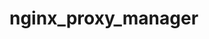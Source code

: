 <!-- generated by markdown-notes-tree -->

# nginx_proxy_manager

<!-- optional markdown-notes-tree directory description starts here -->

<!-- optional markdown-notes-tree directory description ends here -->


